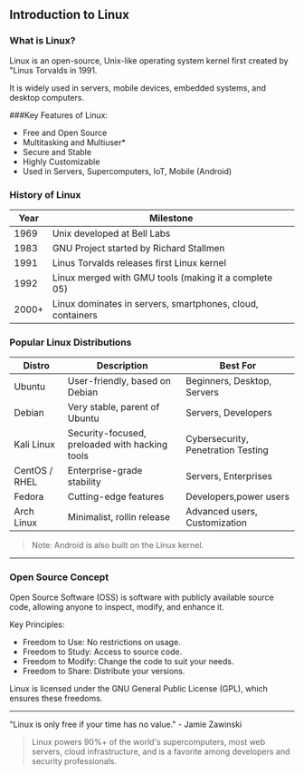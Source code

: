 ## Introduction to Linux

### What is Linux?

Linux is an open-source, Unix-like operating system kernel first created by "Linus Torvalds in 1991.

It is widely used in servers, mobile devices, embedded systems, and desktop computers.

###Key Features of Linux:
- Free and Open Source
- Multitasking and Multiuser*
- Secure and Stable
- Highly Customizable
- Used in Servers, Supercomputers, IoT, Mobile (Android)

### History of Linux

| Year | Milestone |
|------|-----------|
| 1969 | Unix developed at Bell Labs |
| 1983 | GNU Project started by Richard Stallmen|
| 1991 | Linus Torvalds releases first Linux kernel |
| 1992 | Linux merged with GMU tools (making it a complete 05) |
|2000+ | Linux dominates in servers, smartphones, cloud, containers |

 ### Popular Linux Distributions

 | Distro | Description | Best For |
|--------|-------------|----------|
| Ubuntu | User-friendly, based on Debian | Beginners, Desktop, Servers |
| Debian | Very stable, parent of Ubuntu | Servers, Developers |
| Kali Linux | Security-focused, preloaded with hacking tools | Cybersecurity, Penetration Testing |
| CentOS / RHEL | Enterprise-grade stability | Servers, Enterprises |
| Fedora | Cutting-edge features | Developers,power users |
| Arch Linux | Minimalist, rollin release | Advanced users, Customization |

> Note: Android is also built on the Linux kernel.

-------

### Open Source Concept    

Open Source Software (OSS) is software with publicly available source code, allowing anyone to inspect, modify, and enhance it.

Key Principles:
- Freedom to Use: No restrictions on usage.
- Freedom to Study: Access to source code.
- Freedom to Modify: Change the code to suit your needs.
- Freedom to Share: Distribute your versions.

Linux is licensed under the GNU General Public License (GPL), which ensures these freedoms.

------

"Linux is only free if your time has no value." - Jamie Zawinski

> Linux powers 90%+ of the world's supercomputers, most web servers, cloud infrastructure, and is a favorite among developers and security professionals.
> 
